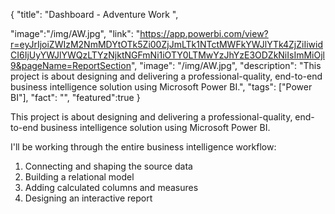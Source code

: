 {
  "title": "Dashboard - Adventure Work ",
  
  "image":"/img/AW.jpg",
  "link": "https://app.powerbi.com/view?r=eyJrIjoiZWIzM2NmMDYtOTk5Zi00ZjJmLTk1NTctMWFkYWJlYTk4ZjZiIiwidCI6IjUyYWJlYWQzLTYzNjktNGFmNi1iOTY0LTMwYzJhYzE3ODZkNiIsImMiOjl9&pageName=ReportSection",
  "image": "/img/AW.jpg",
  "description": "This project is about designing and delivering a professional-quality, end-to-end business intelligence solution using Microsoft Power BI.",
  "tags": ["Power BI"],
  "fact": "",
  "featured":true 
}

This project is about designing and delivering a professional-quality, end-to-end business intelligence solution using Microsoft Power BI.


I'll be working through the entire business intelligence workflow:

1. Connecting and shaping the source data
2. Building a relational model
3. Adding calculated columns and measures
4. Designing an interactive report

